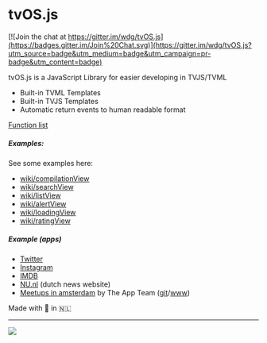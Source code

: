 # tvOS.js

[![Join the chat at https://gitter.im/wdg/tvOS.js](https://badges.gitter.im/Join%20Chat.svg)](https://gitter.im/wdg/tvOS.js?utm_source=badge&utm_medium=badge&utm_campaign=pr-badge&utm_content=badge)

tvOS.js is a JavaScript Library for easier developing in TVJS/TVML

* Built-in TVML Templates
* Built-in TVJS Templates
* Automatic return events to human readable format

<a href='https://github.com/wdg/tvOS.js/wiki/tvOS.js-Function-list' target='_blank'>Function list</a>

##### Examples:
See some examples here:

* <a href='https://github.com/wdg/tvOS.js/wiki/compilationView' target='_blank'>wiki/compilationView</a>
* <a href='https://github.com/wdg/tvOS.js/wiki/searchView' target='_blank'>wiki/searchView</a>
* <a href='https://github.com/wdg/tvOS.js/wiki/listView' target='_blank'>wiki/listView</a>
* <a href='https://github.com/wdg/tvOS.js/wiki/alertView' target='_blank'>wiki/alertView</a>
* <a href='https://github.com/wdg/tvOS.js/wiki/loadingView' target='_blank'>wiki/loadingView</a>
* <a href='https://github.com/wdg/tvOS.js/wiki/ratingView' target='_blank'>wiki/ratingView</a>

##### Example (apps)

* [Twitter](https://github.com/wdg/tvOS.js/blob/master/Server/example_twitter.js)
* [Instagram](https://github.com/wdg/tvOS.js/blob/master/Server/example_instagram.js)
* [IMDB](https://github.com/wdg/tvOS.js/blob/master/Server/example_IMDB.js)
* [NU.nl](https://github.com/wdg/tvOS.js/blob/master/Server/example_app2.js) (dutch news website)
* [Meetups in amsterdam](https://github.com/wdg/tvOS.js/blob/master/Server/example_app.js) by The App Team ([git](https://github.com/The-app-team)/[www](http://www.the-app-team.com))

Made with 💙 in 🇳🇱

------

![](https://cdn.rawgit.com/feross/standard/master/badge.svg)
